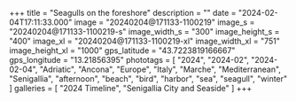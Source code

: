 +++
title = "Seagulls on the foreshore"
description = ""
date = "2024-02-04T17:11:33.000"
image = "20240204@171133-1100219"
image_s = "20240204@171133-1100219-s"
image_width_s = "300"
image_height_s = "400"
image_xl = "20240204@171133-1100219-xl"
image_width_xl = "751"
image_height_xl = "1000"
gps_latitude = "43.7223819166667"
gps_longitude = "13.21856395"
phototags = [ "2024", "2024-02", "2024-02-04", "Adriatic", "Ancona", "Europe", "Italy", "Marche", "Mediterranean", "Senigallia", "afternoon", "beach", "bird", "harbor", "sea", "seagull", "winter" ]
galleries = [ "2024 Timeline", "Senigallia City and Seaside" ]
+++
